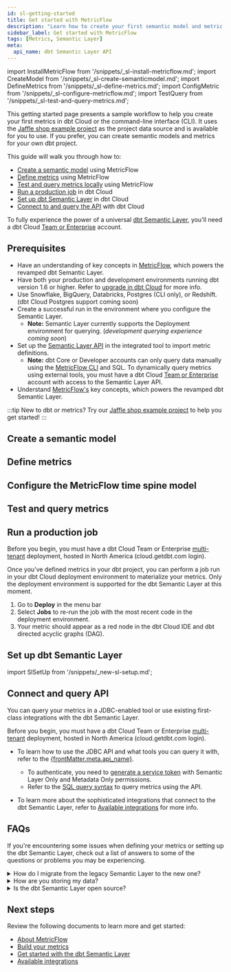 ```yaml
---
id: sl-getting-started
title: Get started with MetricFlow
description: "Learn how to create your first semantic model and metric."
sidebar_label: Get started with MetricFlow
tags: [Metrics, Semantic Layer]
meta:
  api_name: dbt Semantic Layer API
---
```


import InstallMetricFlow from '/snippets/_sl-install-metricflow.md';
import CreateModel from '/snippets/_sl-create-semanticmodel.md';
import DefineMetrics from '/snippets/_sl-define-metrics.md';
import ConfigMetric from '/snippets/_sl-configure-metricflow.md';
import TestQuery from '/snippets/_sl-test-and-query-metrics.md';

This getting started page presents a sample workflow to help you create your first metrics in dbt Cloud or the command-line interface (CLI). It uses the [Jaffle shop example project](https://github.com/dbt-labs/jaffle-sl-template) as the project data source and is available for you to use. If you prefer, you can create semantic models and metrics for your own dbt project.

This guide will walk you through how to:

- [Create a semantic model](#create-a-semantic-model) using MetricFlow
- [Define metrics](#define-metrics) using MetricFlow
- [Test and query metrics locally](#test-and-query-metrics) using MetricFlow
- [Run a production job](#run-a-production-job) in dbt Cloud
- [Set up dbt Semantic Layer](#set-up-dbt-semantic-layer) in dbt Cloud
- [Connect to and query the API](#connect-and-query-api) with dbt Cloud

To fully experience the power of a universal [dbt Semantic Layer](/docs/use-dbt-semantic-layer/dbt-sl), you'll need a dbt Cloud [Team or Enterprise](https://www.getdbt.com/pricing/) account. 

## Prerequisites

- Have an understanding of key concepts in [MetricFlow](/docs/build/about-metricflow), which powers the revamped dbt Semantic Layer.
- Have both your production and development environments running dbt version 1.6 or higher. Refer to [upgrade in dbt Cloud](/docs/dbt-versions/upgrade-core-in-cloud) for more info.
- Use Snowflake, BigQuery, Databricks, Postgres (CLI only), or Redshift. (dbt Cloud Postgres support coming soon)
-  Create a successful run in the environment where you configure the Semantic Layer. 
   - **Note:** Semantic Layer currently supports the Deployment environment for querying. (_development querying experience coming soon_)
- Set up the [Semantic Layer API](/docs/dbt-cloud-apis/sl-api-overview) in the integrated tool to import metric definitions. 
  - **Note:** dbt Core or Developer accounts can only query data manually using the [MetricFlow CLI](/docs/build/metricflow-cli) and SQL. To dynamically query metrics using external tools, you must have a dbt Cloud [Team or Enterprise](https://www.getdbt.com/pricing/) account with access to the Semantic Layer API.<br />
- Understand [MetricFlow's](/docs/build/about-metricflow) key concepts, which powers the revamped dbt Semantic Layer.

:::tip 
New to dbt or metrics? Try our [Jaffle shop example project](https://github.com/dbt-labs/jaffle-sl-template) to help you get started!
:::

## Create a semantic model

<CreateModel />

## Define metrics

<DefineMetrics />

## Configure the MetricFlow time spine model

<ConfigMetric />

## Test and query metrics

<TestQuery />

## Run a production job

Before you begin, you must have a dbt Cloud Team or Enterprise [multi-tenant](/docs/cloud/about-cloud/regions-ip-addresses) deployment, hosted in North America (cloud.getdbt.com login).

Once you’ve defined metrics in your dbt project, you can perform a job run in your dbt Cloud deployment environment to materialize your metrics. Only the deployment environment is supported for the dbt Semantic Layer at this moment. 

1. Go to **Deploy** in the menu bar
2. Select **Jobs** to re-run the job with the most recent code in the deployment environment.
3. Your metric should appear as a red node in the dbt Cloud IDE and dbt directed acyclic graphs (DAG).

<Lightbox src="/img/docs/dbt-cloud/semantic-layer/metrics_red_nodes.png" width="85%" title="DAG with metrics appearing as a red node" />

## Set up dbt Semantic Layer

import SlSetUp from '/snippets/_new-sl-setup.md';  

<SlSetUp/>

## Connect and query API

You can query your metrics in a JDBC-enabled tool or use existing first-class integrations with the dbt Semantic Layer. 

Before you begin, you must have a dbt Cloud Team or Enterprise [multi-tenant](/docs/cloud/about-cloud/regions-ip-addresses) deployment, hosted in North America (cloud.getdbt.com login). 

- <span>To learn how to use the JDBC API and what tools you can query it with, refer to the  <a href="https://docs.getdbt.com/docs/dbt-cloud-apis/sl-api-overview" target="_self">{frontMatter.meta.api_name}</a></span>.<br />

    * To authenticate, you need to [generate a service token](/docs/dbt-cloud-apis/service-tokens) with Semantic Layer Only and Metadata Only permissions.
    * Refer to the [SQL query syntax](/docs/dbt-cloud-apis/sl-jdbc#querying-the-api-for-metric-metadata) to query metrics using the API.  

- To learn more about the sophisticated integrations that connect to the dbt Semantic Layer, refer to [Available integrations](/docs/use-dbt-semantic-layer/avail-sl-integrations) for more info.

## FAQs

If you're encountering some issues when defining your metrics or setting up the dbt Semantic Layer, check out a list of answers to some of the questions or problems you may be experiencing.
    
<details>
  <summary>How do I migrate from the legacy Semantic Layer to the new one?</summary>
  <div>
    <div>If you're using the legacy Semantic Layer, we highly recommend you <a href="https://docs.getdbt.com/docs/dbt-versions/upgrade-core-in-cloud">upgrade your dbt version </a> to dbt v1.6 or higher to use the new dbt Semantic Layer. Refer to the dedicated <a href="https://docs.getdbt.com/guides/migration/sl-migration"> migration guide</a> for more info.</div>
  </div>
</details>
<details>
<summary>How are you storing my data?</summary>
User data passes through the Semantic Layer on its way back from the warehouse. dbt Labs ensures security by authenticating through the customer's data warehouse. Currently, we don't cache data for the long term, but it might temporarily stay in the system for up to 10 minutes, usually less. In the future, we'll introduce a caching feature that allows us to cache data on our infrastructure for up to 24 hours.
</details>
<details>
<summary>Is the dbt Semantic Layer open source?</summary>
The dbt Semantic Layer is proprietary, however, some components of the dbt Semantic Layer are open source, like dbt-core and MetricFlow. <br /><br />The universal dbt Semantic Layer is available to all Team and Enterprise Plans during public beta. Users on dbt Cloud Developer plans or dbt Core users can use MetricFlow to only define and test metrics locally.</details>

## Next steps

Review the following documents to learn more and get started:

- [About MetricFlow](/docs/build/about-metricflow)
- [Build your metrics](/docs/build/build-metrics-intro)
- [Get started with the dbt Semantic Layer](/docs/use-dbt-semantic-layer/quickstart-sl)
- [Available integrations](/docs/use-dbt-semantic-layer/avail-sl-integrations)

